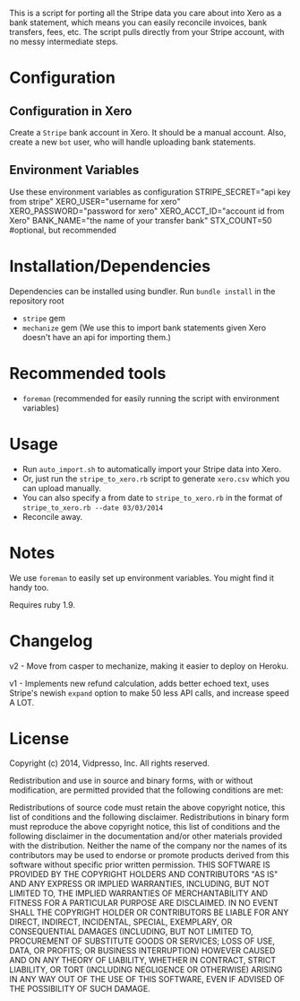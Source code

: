 This is a script for porting all the Stripe data you care about into Xero as a bank statement, which means you can easily reconcile invoices, bank transfers, fees, etc. The script pulls directly from your Stripe account, with no messy intermediate steps.

# Configuration

## Configuration in Xero
Create a `Stripe` bank account in Xero. It should be a manual account. Also, create a new `bot` user, who will handle uploading bank statements.

## Environment Variables
Use these environment variables as configuration
    STRIPE_SECRET="api key from stripe"
    XERO_USER="username for xero"
    XERO_PASSWORD="password for xero"
    XERO_ACCT_ID="account id from Xero"
    BANK_NAME="the name of your transfer bank"
    STX_COUNT=50 #optional, but recommended

# Installation/Dependencies

Dependencies can be installed using bundler. Run `bundle install` in the repository root 
- `stripe` gem
- `mechanize` gem (We use this to import bank statements given Xero doesn't have an api for importing them.)

# Recommended tools
- `foreman` (recommended for easily running the script with environment variables)

# Usage

- Run `auto_import.sh` to automatically import your Stripe data into Xero.
- Or, just run the `stripe_to_xero.rb` script to generate `xero.csv` which you can upload manually.
- You can also specify a from date to `stripe_to_xero.rb` in the format of `stripe_to_xero.rb --date 03/03/2014`
- Reconcile away.

# Notes

We use `foreman` to easily set up environment variables. You might find it handy too.

Requires ruby 1.9.

# Changelog

v2 - Move from casper to mechanize, making it easier to deploy on Heroku.

v1 - Implements new refund calculation, adds better echoed text, uses Stripe's newish `expand` option to make 50 less API calls, and increase speed A LOT.

# License

Copyright (c) 2014, Vidpresso, Inc.
All rights reserved.

Redistribution and use in source and binary forms, with or without modification, are permitted provided that the following conditions are met:

Redistributions of source code must retain the above copyright notice, this list of conditions and the following disclaimer.
Redistributions in binary form must reproduce the above copyright notice, this list of conditions and the following disclaimer in the documentation and/or other materials provided with the distribution.
Neither the name of the company nor the names of its contributors may be used to endorse or promote products derived from this software without specific prior written permission.
THIS SOFTWARE IS PROVIDED BY THE COPYRIGHT HOLDERS AND CONTRIBUTORS "AS IS" AND ANY EXPRESS OR IMPLIED WARRANTIES, INCLUDING, BUT NOT LIMITED TO, THE IMPLIED WARRANTIES OF MERCHANTABILITY AND FITNESS FOR A PARTICULAR PURPOSE ARE DISCLAIMED. IN NO EVENT SHALL THE COPYRIGHT HOLDER OR CONTRIBUTORS BE LIABLE FOR ANY DIRECT, INDIRECT, INCIDENTAL, SPECIAL, EXEMPLARY, OR CONSEQUENTIAL DAMAGES (INCLUDING, BUT NOT LIMITED TO, PROCUREMENT OF SUBSTITUTE GOODS OR SERVICES; LOSS OF USE, DATA, OR PROFITS; OR BUSINESS INTERRUPTION) HOWEVER CAUSED AND ON ANY THEORY OF LIABILITY, WHETHER IN CONTRACT, STRICT LIABILITY, OR TORT (INCLUDING NEGLIGENCE OR OTHERWISE) ARISING IN ANY WAY OUT OF THE USE OF THIS SOFTWARE, EVEN IF ADVISED OF THE POSSIBILITY OF SUCH DAMAGE.
